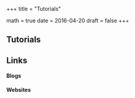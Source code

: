 +++
title = "Tutorials"

math = true
date = 2016-04-20
draft = false
+++

## Tutorials

## Links

#### Blogs

#### Websites